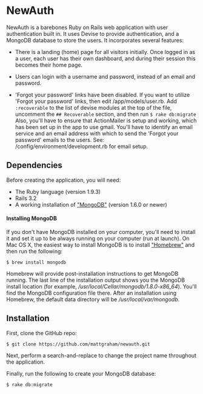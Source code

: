 # NewAuth

NewAuth is a barebones Ruby on Rails web application with user authentication built in.  It uses Devise to provide authentication, and a MongoDB database to store the users.  It incorporates several features:

* There is a landing (home) page for all visitors initially.  Once logged in as a user, each user has their own dashboard, and during their session this becomes their home page.  

* Users can login with a username and password, instead of an email and password.

* 'Forgot your password' links have been disabled.  If you want to utilize 'Forgot your password' links, then edit /app/models/user.rb.  Add ```:recoverable``` to the list of devise modules at the top of the file, uncomment the ```## Recoverable``` section, and then run ```$ rake db:migrate```  Also, you'll have to ensure that ActionMailer is setup and working, which has been set up in the app to use gmail. You'll have to identify an email service and an email address with which to send the 'Forgot your password' emails to the users.  See:  /config/environment/development.rb for email setup.


## Dependencies

Before creating the application, you will need:

* The Ruby language (version 1.9.3)
* Rails 3.2
* A working installation of ["MongoDB"](http://www.mongodb.org) (version 1.6.0 or newer)

#### Installing MongoDB

If you don't have MongoDB installed on your computer, you'll need to install it and set it up to be always running on your computer (run at launch). On Mac OS X, the easiest way to install MongoDB is to install ["Homebrew"](http://mxcl.github.com/homebrew) and then run the following:

```
$ brew install mongodb
```

Homebrew will provide post-installation instructions to get MongoDB running. The last line of the installation output shows you the MongoDB install location (for example, */usr/local/Cellar/mongodb/1.8.0-x86_64*). You'll find the MongoDB configuration file there. After an installation using Homebrew, the default data directory will be */usr/local/var/mongodb*.


## Installation

First, clone the GitHub repo:

```
$ git clone https://github.com/mattgraham/newauth.git
```

Next, perform a search-and-replace to change the project name throughout the application. 

Finally, run the following to create your MongoDB database:

```
$ rake db:migrate
```
